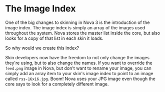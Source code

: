 # The Image Index

One of the big changes to skinning in Nova 3 is the introduction of the image index. The image index is simply an array of the images used throughout the system. Nova stores the master list inside the core, but also looks for a copy of that list in each skin it loads.

So why would we create this index?

Skin developers now have the freedom to not only change the images they're using, but to also change the names. If you want to override the `feed.png` image in Nova, but don't want to rename your image, you can simply add an array item to your skin's image index to point to an image called `rss-16x16.jpg`. Boom! Nova uses your JPG image even though the core says to look for a completely different image.